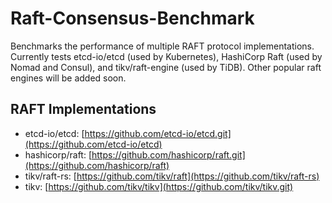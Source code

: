 # Raft-Consensus-Benchmark
Benchmarks the performance of multiple RAFT protocol implementations. Currently tests etcd-io/etcd (used by Kubernetes), HashiCorp Raft (used by Nomad and Consul), and tikv/raft-engine (used by TiDB). Other popular raft engines will be added soon.

## RAFT Implementations 
* etcd-io/etcd: [https://github.com/etcd-io/etcd.git](https://github.com/etcd-io/etcd)
* hashicorp/raft: [https://github.com/hashicorp/raft.git](https://github.com/hashicorp/raft)
* tikv/raft-rs: [https://github.com/tikv/raft](https://github.com/tikv/raft-rs)
* tikv: [https://github.com/tikv/tikv](https://github.com/tikv/tikv.git)